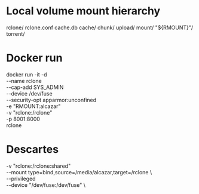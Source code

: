 # Local volume mount hierarchy
 rclone/
   rclone.conf
   cache.db
   cache/
   chunk/
   upload/
   mount/
     "${RMOUNT}"/
     torrent/


# Docker run
docker run -it -d \
  --name rclone \
  --cap-add SYS_ADMIN \
  --device /dev/fuse \
  --security-opt apparmor:unconfined \
  -e "RMOUNT:alcazar" \
  -v "rclone:/rclone" \
  -p 8001:8000 \
 rclone


# Descartes
 -v "rclone:/rclone:shared" \
--mount type=bind,source=/media/alcazar,target=/rclone \      
   --privileged \
     --device "/dev/fuse:/dev/fuse" \
